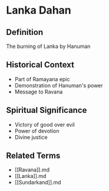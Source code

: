 # Lanka Dahan
## Definition

The burning of Lanka by Hanuman

## Historical Context

- Part of Ramayana epic
- Demonstration of Hanuman's power
- Message to Ravana

## Spiritual Significance

- Victory of good over evil
- Power of devotion
- Divine justice

## Related Terms

- [[Ravana]].md
- [[Lanka]].md
- [[Sundarkand]].md
